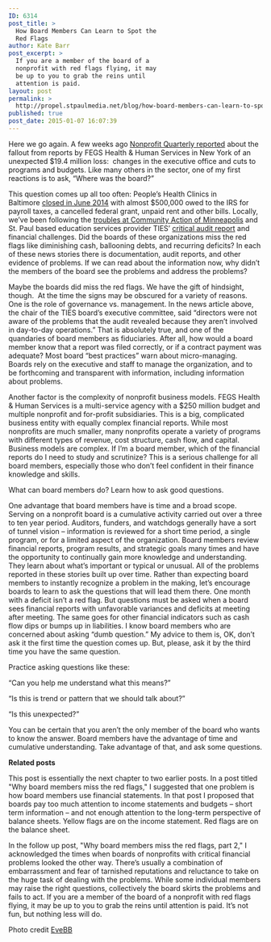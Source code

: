 ```yaml
---
ID: 6314
post_title: >
  How Board Members Can Learn to Spot the
  Red Flags
author: Kate Barr
post_excerpt: >
  If you are a member of the board of a
  nonprofit with red flags flying, it may
  be up to you to grab the reins until
  attention is paid.
layout: post
permalink: >
  http://propel.stpaulmedia.net/blog/how-board-members-can-learn-to-spot-the-red-flags/
published: true
post_date: 2015-01-07 16:07:39
---
```

Here we go again. A few weeks ago <a href="https://nonprofitquarterly.org/management/25353-surprise-19-5-million-surprise-loss-rocks-an-important-nyc-social-service-agency.html" target="_blank" rel="noopener">Nonprofit Quarterly reported</a> about the fallout from reports by FEGS Health &amp; Human Services in New York of an unexpected $19.4 million loss:  changes in the executive office and cuts to programs and budgets. Like many others in the sector, one of my first reactions is to ask, “Where was the board?”

This question comes up all too often: People’s Health Clinics in Baltimore <a href="http://articles.baltimoresun.com/2014-06-21/news/bs-md-sun-investigates-peoples-20140621_1_community-health-centers-clinics-federal-grants" target="_blank" rel="noopener">closed in June 2014</a> with almost $500,000 owed to the IRS for payroll taxes, a cancelled federal grant, unpaid rent and other bills. Locally, we’ve been following the <a href="http://www.startribune.com/local/minneapolis/275897731.html" target="_blank" rel="noopener">troubles at Community Action of Minneapolis</a> and St. Paul based education services provider TIES’ <a href="http://www.startribune.com/local/stpaul/284833901.html" target="_blank" rel="noopener">critical audit report</a> and financial challenges. Did the boards of these organizations miss the red flags like diminishing cash, ballooning debts, and recurring deficits? In each of these news stories there is documentation, audit reports, and other evidence of problems. If we can read about the information now, why didn’t the members of the board see the problems and address the problems?

Maybe the boards did miss the red flags. We have the gift of hindsight, though.  At the time the signs may be obscured for a variety of reasons. One is the role of governance vs. management. In the news article above, the chair of the TIES board’s executive committee, said “directors were not aware of the problems that the audit revealed because they aren’t involved in day-to-day operations.” That is absolutely true, and one of the quandaries of board members as fiduciaries. After all, how would a board member know that a report was filed correctly, or if a contract payment was adequate? Most board “best practices” warn about micro-managing. Boards rely on the executive and staff to manage the organization, and to be forthcoming and transparent with information, including information about problems.

Another factor is the complexity of nonprofit business models. FEGS Health &amp; Human Services is a multi-service agency with a $250 million budget and multiple nonprofit and for-profit subsidiaries. This is a big, complicated business entity with equally complex financial reports. While most nonprofits are much smaller, many nonprofits operate a variety of programs with different types of revenue, cost structure, cash flow, and capital. Business models are complex. If I’m a board member, which of the financial reports do I need to study and scrutinize? This is a serious challenge for all board members, especially those who don’t feel confident in their finance knowledge and skills.

What can board members do? Learn how to ask good questions.

One advantage that board members have is time and a broad scope. Serving on a nonprofit board is a cumulative activity carried out over a three to ten year period. Auditors, funders, and watchdogs generally have a sort of tunnel vision – information is reviewed for a short time period, a single program, or for a limited aspect of the organization. Board members review financial reports, program results, and strategic goals many times and have the opportunity to continually gain more knowledge and understanding.  They learn about what’s important or typical or unusual. All of the problems reported in these stories built up over time. Rather than expecting board members to instantly recognize a problem in the making, let’s encourage boards to learn to ask the questions that will lead them there. One month with a deficit isn’t a red flag. But questions must be asked when a board sees financial reports with unfavorable variances and deficits at meeting after meeting. The same goes for other financial indicators such as cash flow dips or bumps up in liabilities. I know board members who are concerned about asking “dumb question.” My advice to them is, OK, don’t ask it the first time the question comes up. But, please, ask it by the third time you have the same question.

Practice asking questions like these:

“Can you help me understand what this means?”

“Is this is trend or pattern that we should talk about?”

“Is this unexpected?”

You can be certain that you aren’t the only member of the board who wants to know the answer. Board members have the advantage of time and cumulative understanding. Take advantage of that, and ask some questions.

<strong>Related posts</strong>

This post is essentially the next chapter to two earlier posts. In a post titled "Why board members miss the red flags," I suggested that one problem is how board members use financial statements. In that post I proposed that boards pay too much attention to income statements and budgets – short term information – and not enough attention to the long-term perspective of balance sheets. Yellow flags are on the income statement. Red flags are on the balance sheet.

In the follow up post, "Why board members miss the red flags, part 2," I acknowledged the times when boards of nonprofits with critical financial problems looked the other way. There’s usually a combination of embarrassment and fear of tarnished reputations and reluctance to take on the huge task of dealing with the problems. While some individual members may raise the right questions, collectively the board skirts the problems and fails to act. If you are a member of the board of a nonprofit with red flags flying, it may be up to you to grab the reins until attention is paid. It’s not fun, but nothing less will do.

Photo credit <a href="https://www.flickr.com/photos/22443896@N00/" target="_blank" rel="noopener">EveBB</a>